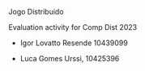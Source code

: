 
Jogo Distribuido

Evaluation activity for Comp Dist 2023

- Igor Lovatto Resende 10439099

- Luca Gomes Urssi, 10425396

